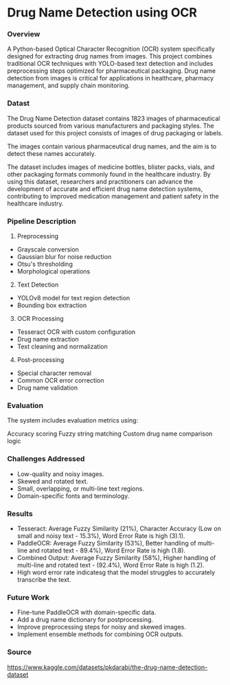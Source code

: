 # Drug Name Detection using OCR

### Overview

A Python-based Optical Character Recognition (OCR) system specifically designed for extracting drug names from images. This project combines traditional OCR techniques with YOLO-based text detection and includes preprocessing steps optimized for pharmaceutical packaging.
Drug name detection from images is critical for applications in healthcare, pharmacy management, and supply chain monitoring. 

### Datast

The Drug Name Detection dataset contains 1823 images of pharmaceutical products sourced from various manufacturers and packaging styles. The dataset used for this project consists of images of drug packaging or labels. 

The images contain various pharmaceutical drug names, and the aim is to detect these names accurately.

The dataset includes images of medicine bottles, blister packs, vials, and other packaging formats commonly found in the healthcare industry. By using this dataset, researchers and practitioners can advance the development of accurate and efficient drug name detection systems, contributing to improved medication management and patient safety in the healthcare industry.

### Pipeline Description

1. Preprocessing
- Grayscale conversion
- Gaussian blur for noise reduction
- Otsu's thresholding
- Morphological operations

2. Text Detection
- YOLOv8 model for text region detection
- Bounding box extraction

3. OCR Processing
- Tesseract OCR with custom configuration
- Drug name extraction
- Text cleaning and normalization

4. Post-processing
- Special character removal
- Common OCR error correction
- Drug name validation

### Evaluation
The system includes evaluation metrics using:

Accuracy scoring
Fuzzy string matching
Custom drug name comparison logic

### Challenges Addressed

- Low-quality and noisy images.
- Skewed and rotated text.
- Small, overlapping, or multi-line text regions.
- Domain-specific fonts and terminology.

### Results

- Tesseract: Average Fuzzy Similarity (21%), Character Accuracy (Low on small and noisy text - 15.3%), Word Error Rate is high (3).1).
- PaddleOCR: Average Fuzzy Similarity (53%), Better handling of multi-line and rotated text - 89.4%), Word Error Rate is high (1.8).
- Combined Output: Average Fuzzy Similarity (58%), Higher handling of multi-line and rotated text - (92.4%), Word Error Rate is high (1.2).
- High word error rate indicatesg that the model struggles to accurately transcribe the text.
  
### Future Work

- Fine-tune PaddleOCR with domain-specific data.
- Add a drug name dictionary for postprocessing.
- Improve preprocessing steps for noisy and skewed images.
- Implement ensemble methods for combining OCR outputs.

### Source

https://www.kaggle.com/datasets/pkdarabi/the-drug-name-detection-dataset
